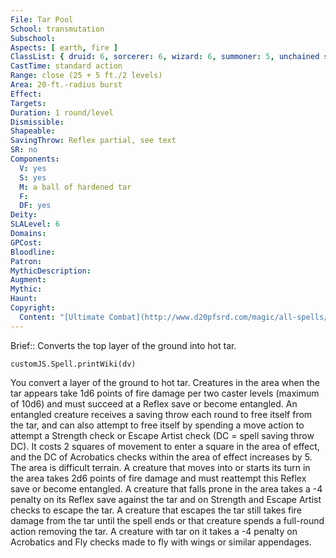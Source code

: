 ```yaml
---
File: Tar Pool
School: transmutation
Subschool: 
Aspects: [ earth, fire ]
ClassList: { druid: 6, sorcerer: 6, wizard: 6, summoner: 5, unchained summoner: 6 }
CastTime: standard action
Range: close (25 + 5 ft./2 levels)
Area: 20-ft.-radius burst
Effect: 
Targets: 
Duration: 1 round/level
Dismissible: 
Shapeable: 
SavingThrow: Reflex partial, see text
SR: no
Components:
  V: yes
  S: yes
  M: a ball of hardened tar
  F: 
  DF: yes
Deity: 
SLALevel: 6
Domains: 
GPCost: 
Bloodline: 
Patron: 
MythicDescription: 
Augment: 
Mythic: 
Haunt: 
Copyright:
  Content: "[Ultimate Combat](http://www.d20pfsrd.com/magic/all-spells/t/tar-pool)"
---
```

Brief:: Converts the top layer of the ground into hot tar.

```dataviewjs
customJS.Spell.printWiki(dv)
```

You convert a layer of the ground to hot tar. Creatures in the area when the tar appears take 1d6 points of fire damage per two caster levels (maximum of 10d6) and must succeed at a Reflex save or become entangled. An entangled creature receives a saving throw each round to free itself from the tar, and can also attempt to free itself by spending a move action to attempt a Strength check or Escape Artist check (DC = spell saving throw DC).  It costs 2 squares of movement to enter a square in the area of effect, and the DC of Acrobatics checks within the area of effect increases by 5. The area is difficult terrain. A creature that moves into or starts its turn in the area takes 2d6 points of fire damage and must reattempt this Reflex save or become entangled. A creature that falls prone in the area takes a -4 penalty on its Reflex save against the tar and on Strength and Escape Artist checks to escape the tar.  A creature that escapes the tar still takes fire damage from the tar until the spell ends or that creature spends a full-round action removing the tar. A creature with tar on it takes a -4 penalty on Acrobatics and Fly checks made to fly with wings or similar appendages.
